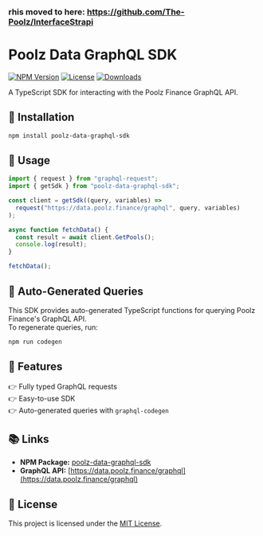 ### rhis moved to here: https://github.com/The-Poolz/InterfaceStrapi

# Poolz Data GraphQL SDK

[![NPM Version](https://img.shields.io/npm/v/poolz-data-graphql-sdk)](https://www.npmjs.com/package/poolz-data-graphql-sdk)
[![License](https://img.shields.io/npm/l/poolz-data-graphql-sdk)](LICENSE)
[![Downloads](https://img.shields.io/npm/dt/poolz-data-graphql-sdk)](https://www.npmjs.com/package/poolz-data-graphql-sdk)

A TypeScript SDK for interacting with the Poolz Finance GraphQL API.

## 🚀 Installation

```sh
npm install poolz-data-graphql-sdk
```

## 👀 Usage

```ts
import { request } from "graphql-request";
import { getSdk } from "poolz-data-graphql-sdk";

const client = getSdk((query, variables) =>
  request("https://data.poolz.finance/graphql", query, variables)
);

async function fetchData() {
  const result = await client.GetPools();
  console.log(result);
}

fetchData();
```

## 🔄 Auto-Generated Queries

This SDK provides auto-generated TypeScript functions for querying Poolz Finance's GraphQL API.  
To regenerate queries, run:

```sh
npm run codegen
```

## 🎯 Features
👉 Fully typed GraphQL requests  
👉 Easy-to-use SDK  
👉 Auto-generated queries with `graphql-codegen`  

## 📚 Links
- **NPM Package:** [poolz-data-graphql-sdk](https://www.npmjs.com/package/poolz-data-graphql-sdk)
- **GraphQL API:** [https://data.poolz.finance/graphql](https://data.poolz.finance/graphql)

## 💜 License

This project is licensed under the [MIT License](LICENSE).

